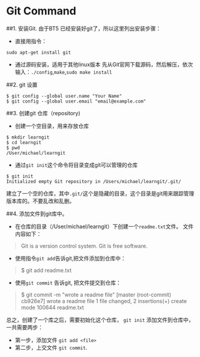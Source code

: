 # Git Command

##1. 安装Git.
  由于BT5 已经安装好git了，所以这里列出安装步骤：

+ 直接用指令：

```
sudo apt-get install git
```

+ 通过源码安装，适用于其他linux版本
  先从Git官网下载源码，然后解压，依次输入：`./config`,`make`,`sudo make install`

##2. git 设置

```
$ git config --global user.name "Your Name"
$ git config --global user.email "email@example.com"
```

##3. 创建git 仓库（repository)

  + 创建一个空目录，用来存放仓库

```
$ mkdir learngit
$ cd learngit
$ pwd
/User/michael/learngit
```

  + 通过`git init`这个命令将目录变成git可以管理的仓库

```
$ git init
Initialized empty Git repository in /Users/michael/learngit/.git/
```
  建立了一个空的仓库，其中`.git/`这个是隐藏的目录，这个目录是git用来跟踪管理版本库的。不要乱改和乱删。

##4. 添加文件到git库中。

+ 在仓库的目录（/User/michael/learngit）下创建一个`readme.txt`文件。
文件内容如下：

> Git is a version control system.
> Git is free software.

+ 使用指令`git add`告诉git,把文件添加到仓库中：

> $ git add readme.txt

+ 使用`git commit` 告诉git, 把文件提交到仓库：

> $ git commit -m "wrote a readme file"
[master (root-commit) cb926e7] wrote a readme file
 1 file changed, 2 insertions(+)
 create mode 100644 readme.txt

  总之，创建了一个库之后，需要初始化这个仓库， `git init`
  添加文件到仓库中，一共需要两步：
  + 第一步，添加文件 `git add <file>`
  + 第二步，上交文件 `git commit`.



